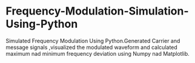 # Frequency-Modulation-Simulation-Using-Python
Simulated Frequency Modulation Using Python.Generated Carrier and message signals ,visualized the modulated waveform and calculated maximum nad minimum frequency deviation using Numpy nad Matplotlib.
